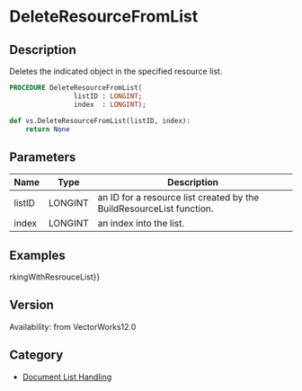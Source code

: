 # DeleteResourceFromList

## Description
Deletes the indicated object in the specified resource list.

```pascal
PROCEDURE DeleteResourceFromList(
				listID : LONGINT;
				index  : LONGINT);
```

```python
def vs.DeleteResourceFromList(listID, index):
    return None
```

## Parameters
|Name|Type|Description|
|---|---|---|
|listID|LONGINT|an ID for a resource list created by the BuildResourceList function.|
|index|LONGINT|an index into the list.|

## Examples
rkingWithResrouceList}}

## Version
Availability: from VectorWorks12.0

## Category
* [Document List Handling](../Categories/Document%20List%20Handling.md)
